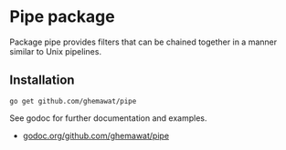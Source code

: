 # Pipe package

Package pipe provides filters that can be chained together in a manner
similar to Unix pipelines.

## Installation

~~~~
go get github.com/ghemawat/pipe
~~~~

See godoc for further documentation and examples.

 * [godoc.org/github.com/ghemawat/pipe](http://godoc.org/github.com/ghemawat/pipe)


